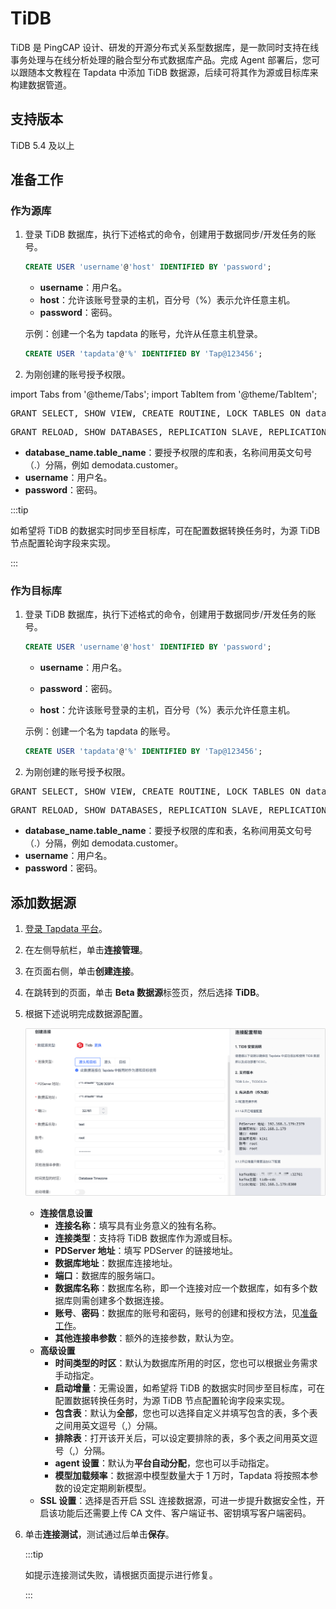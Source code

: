 # TiDB

TiDB 是 PingCAP 设计、研发的开源分布式关系型数据库，是一款同时支持在线事务处理与在线分析处理的融合型分布式数据库产品。完成 Agent 部署后，您可以跟随本文教程在 Tapdata 中添加 TiDB 数据源，后续可将其作为源或目标库来构建数据管道。

## 支持版本

TiDB 5.4 及以上

## <span id="prerequisite">准备工作</span>

### 作为源库

1. 登录 TiDB 数据库，执行下述格式的命令，创建用于数据同步/开发任务的账号。

   ```sql
   CREATE USER 'username'@'host' IDENTIFIED BY 'password';
   ```

   * **username**：用户名。
   * **host**：允许该账号登录的主机，百分号（%）表示允许任意主机。
   * **password**：密码。

   示例：创建一个名为 tapdata 的账号，允许从任意主机登录。

   ```sql
   CREATE USER 'tapdata'@'%' IDENTIFIED BY 'Tap@123456';
   ```



2. 为刚创建的账号授予权限。

import Tabs from '@theme/Tabs';
import TabItem from '@theme/TabItem';

<Tabs className="unique-tabs">
    <TabItem value="onedatabase" label="授予指定库 SELECT 权限" default>
    <pre>GRANT SELECT, SHOW VIEW, CREATE ROUTINE, LOCK TABLES ON database_name.table_name TO 'username' IDENTIFIED BY 'password';</pre>
   </TabItem>
   <TabItem value="all" label="授予全局权限">
    <pre>GRANT RELOAD, SHOW DATABASES, REPLICATION SLAVE, REPLICATION CLIENT ON *.* TO 'username' IDENTIFIED BY 'password';</pre>
   </TabItem>
  </Tabs>

* **database_name.table_name**：要授予权限的库和表，名称间用英文句号（.）分隔，例如 demodata.customer。
* **username**：用户名。
* **password**：密码。



:::tip

如希望将 TiDB 的数据实时同步至目标库，可在配置数据转换任务时，为源 TiDB 节点配置轮询字段来实现。

:::


### 作为目标库

1. 登录 TiDB 数据库，执行下述格式的命令，创建用于数据同步/开发任务的账号。

   ```sql
   CREATE USER 'username'@'host' IDENTIFIED BY 'password';
   ```

   * **username**：用户名。

   * **password**：密码。

   * **host**：允许该账号登录的主机，百分号（%）表示允许任意主机。

   示例：创建一个名为 tapdata 的账号。

   ```sql
   CREATE USER 'tapdata'@'%' IDENTIFIED BY 'Tap@123456';
   ```



2. 为刚创建的账号授予权限。

<Tabs className="unique-tabs">
    <TabItem value="onedatabase-t" label="授予指定库 SELECT 权限" default>
    <pre>GRANT SELECT, SHOW VIEW, CREATE ROUTINE, LOCK TABLES ON database_name.table_name TO 'username' IDENTIFIED BY 'password';</pre>
   </TabItem>
   <TabItem value="all-t" label="授予全局权限">
    <pre>GRANT RELOAD, SHOW DATABASES, REPLICATION SLAVE, REPLICATION CLIENT ON *.* TO 'username' IDENTIFIED BY 'password';</pre>
   </TabItem>
  </Tabs>

* **database_name.table_name**：要授予权限的库和表，名称间用英文句号（.）分隔，例如 demodata.customer。
* **username**：用户名。
* **password**：密码。



## 添加数据源
1. [登录 Tapdata 平台](../../user-guide/log-in.md)。

2. 在左侧导航栏，单击**连接管理**。

3. 在页面右侧，单击**创建连接**。

4. 在跳转到的页面，单击 **Beta 数据源**标签页，然后选择 **TiDB**。

5. 根据下述说明完成数据源配置。

   ![](../../images/tidb_connection_setting.png)

   * **连接信息设置**
      * **连接名称**：填写具有业务意义的独有名称。
      * **连接类型**：支持将 TiDB 数据库作为源或目标。
      * **PDServer 地址**：填写 PDServer 的链接地址。
      * **数据库地址**：数据库连接地址。
      * **端口**：数据库的服务端口。
      * **数据库名称**：数据库名称，即一个连接对应一个数据库，如有多个数据库则需创建多个数据连接。
      * **账号**、**密码**：数据库的账号和密码，账号的创建和授权方法，见[准备工作](#prerequisite)。
      * **其他连接串参数**：额外的连接参数，默认为空。
   * **高级设置**
      * **时间类型的时区**：默认为数据库所用的时区，您也可以根据业务需求手动指定。
      * **启动增量**：无需设置，如希望将 TiDB 的数据实时同步至目标库，可在配置数据转换任务时，为源 TiDB 节点配置轮询字段来实现。
      * **包含表**：默认为**全部**，您也可以选择自定义并填写包含的表，多个表之间用英文逗号（,）分隔。
      * **排除表**：打开该开关后，可以设定要排除的表，多个表之间用英文逗号（,）分隔。
      * **agent 设置**：默认为**平台自动分配**，您也可以手动指定。
      * **模型加载频率**：数据源中模型数量大于 1 万时，Tapdata 将按照本参数的设定定期刷新模型。
   * **SSL 设置**：选择是否开启 SSL 连接数据源，可进一步提升数据安全性，开启该功能后还需要上传 CA 文件、客户端证书、密钥填写客户端密码。

6. 单击**连接测试**，测试通过后单击**保存**。

   :::tip

   如提示连接测试失败，请根据页面提示进行修复。

   :::

